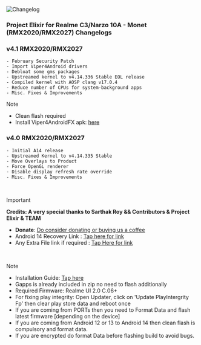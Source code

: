 ![Changelog](https://i.imgur.com/MsgqFFz.png)

### Project Elixir for Realme C3/Narzo 10A - Monet (RMX2020/RMX2027) Changelogs

### v4.1 RMX2020/RMX2027
```
- February Security Patch 
- Import Viper4Android drivers
- Debloat some gms packages 
- Upstreamed kernel to v4.14.336 Stable EOL release
- Compiled kernel with AOSP clang v17.0.4
- Reduce number of CPUs for system-background apps
- Misc. Fixes & Improvements
```
> [!Note]
>* Clean flash required 
>* Install Viper4AndroidFX apk: [here](https://github.com/AndroidAudioMods/ViPER4Android/releases)

### v4.0 RMX2020/RMX2027
```
- Initial A14 release
- Upstreamed Kernel to v4.14.335 Stable
- Move Overlays to Product
- Force OpenGL renderer
- Disable display refresh rate override
- Misc. Fixes & Improvements
```

<br>

> [!Important]
> **Credits: A very special thanks to Sarthak Roy && Contributors & Project Elixir & TEAM**
> * **Donate**: [Do consider donating or buying us a coffee](https://projectelixiros.com/donate)
> * Android 14 Recovery Link : [Tap here for link](https://projectelixiros.com/download)
> * Any Extra File link if required : [Tap Here for link](https://sourceforge.net/projects/project-elixir/files/fourteen)

<br>

> [!Note]
> * Installation Guide: [Tap here](https://github.com/ProjectElixir-Devices/Wiki/)
> * Gapps is already included in zip no need to flash additionally
> * Required Firmware: Realme UI 2.0 C.06+
> * For fixing play integrity: Open Updater, click on 'Update PlayIntergrity Fp' then clear play store data and reboot once
> * If you are coming from PORTs then you need to Format Data and flash latest firmware [depending on the device]
> * If you are coming from Android 12 or 13 to Android 14 then clean flash is compulsory and format data.
> * If you are encrypted do format Data before flashing build to avoid bugs.
